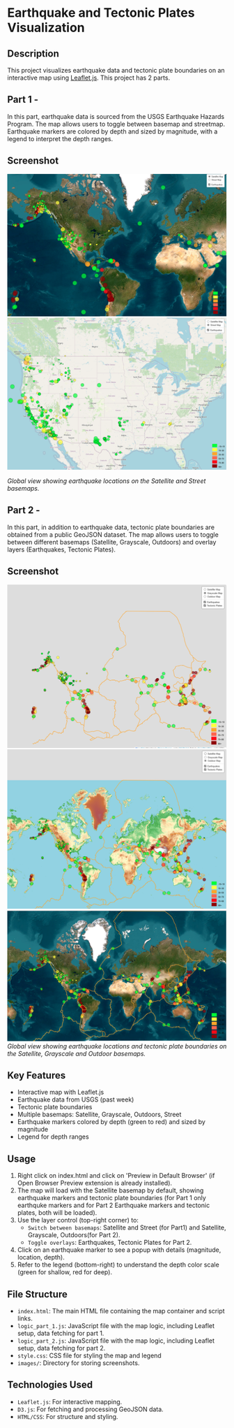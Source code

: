 # Earthquake and Tectonic Plates Visualization

## Description

This project visualizes earthquake data and tectonic plate boundaries on an interactive map using [Leaflet.js](https://leafletjs.com/). 
This project has 2 parts.

## Part 1 - 
In this part, earthquake data is sourced from the USGS Earthquake Hazards Program. The map allows users to toggle between basemap and streetmap. Earthquake markers are colored by depth and sized by magnitude, with a legend to interpret the depth ranges.

## Screenshot

![Earthquake Map](Images/satellite_map_part1.png)
![Earthquake Map](Images/street_map_part_1.png)

*Global view showing earthquake locations on the Satellite  and  Street basemaps.*

## Part 2 - 
In this part, in addition to earthquake data, tectonic plate boundaries are obtained from a public GeoJSON dataset. The map allows users to toggle between different basemaps (Satellite, Grayscale, Outdoors) and overlay layers (Earthquakes, Tectonic Plates). 

## Screenshot

![Earthquake Map](Images/grayscale_tectonic.png)
![Earthquake Map](Images/outdoor_map_tectonic.png)
![Earthquake Map](Images/satellite_tectonic.png)
*Global view showing earthquake locations and tectonic plate boundaries on the Satellite, Grayscale and Outdoor basemaps.*

## Key Features
- Interactive map with Leaflet.js
- Earthquake data from USGS (past week)
- Tectonic plate boundaries
- Multiple basemaps: Satellite, Grayscale, Outdoors, Street
- Earthquake markers colored by depth (green to red) and sized by magnitude
- Legend for depth ranges


## Usage

1. Right click on index.html and click on 'Preview in Default Browser' (if Open Browser Preview extension is already installed).
2. The map will load with the Satellite basemap by default, showing earthquake markers and tectonic plate boundaries (for Part 1 only earthquke markers and for Part 2 Earthquake markers and tectonic plates, both will be loaded).
3. Use the layer control (top-right corner) to:
   - `Switch between basemaps`: Satellite and Street (for Part1) and Satellite, Grayscale, Outdoors(for Part 2).
   - `Toggle overlays`: Earthquakes, Tectonic Plates for Part 2.
4. Click on an earthquake marker to see a popup with details (magnitude, location, depth).
5. Refer to the legend (bottom-right) to understand the depth color scale (green for shallow, red for deep).

## File Structure

- `index.html`: The main HTML file containing the map container and script links.
- `logic_part_1.js`: JavaScript file with the map logic, including Leaflet setup, data fetching for part 1.
- `logic_part_2.js`: JavaScript file with the map logic, including Leaflet setup, data fetching for part 2. 
- `style.css`: CSS file for styling the map and legend
- `images/`: Directory for storing screenshots.

## Technologies Used
- `Leaflet.js`: For interactive mapping.
- `D3.js`: For fetching and processing GeoJSON data.
- `HTML/CSS`: For structure and styling.
